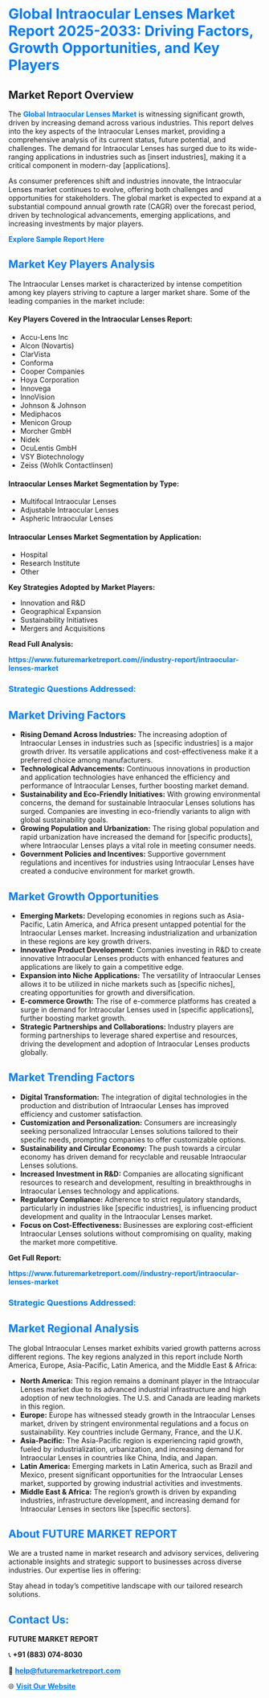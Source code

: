 <h1 style="color: #007BFF;">Global Intraocular Lenses Market Report 2025-2033: Driving Factors, Growth Opportunities, and Key Players</h1>

<section id="overview">
<h2>Market Report Overview</h2>
<p>The <a href="https://www.futuremarketreport.com//industry-report/intraocular-lenses-market" style="color: #007BFF; text-decoration: none;"><strong>Global Intraocular Lenses Market</strong></a> is witnessing significant growth, driven by increasing demand across various industries. This report delves into the key aspects of the Intraocular Lenses market, providing a comprehensive analysis of its current status, future potential, and challenges. The demand for Intraocular Lenses has surged due to its wide-ranging applications in industries such as [insert industries], making it a critical component in modern-day [applications].</p>
<p>As consumer preferences shift and industries innovate, the Intraocular Lenses market continues to evolve, offering both challenges and opportunities for stakeholders. The global market is expected to expand at a substantial compound annual growth rate (CAGR) over the forecast period, driven by technological advancements, emerging applications, and increasing investments by major players.</p>
</section>

<section id="overview">
<p><a href="https://www.futuremarketreport.com//request-sample/reportId=89053" style="color: #007BFF; text-decoration: none;"><strong>Explore Sample Report Here</strong></a></p>
</section>

<section id="key-players">
<h2 style="color: #007BFF;">Market Key Players Analysis</h2>
<p>The Intraocular Lenses market is characterized by intense competition among key players striving to capture a larger market share. Some of the leading companies in the market include:</p>
<h4>Key Players Covered in the Intraocular Lenses Report:</h4>
<ul><li>Accu-Lens Inc</li><li>Alcon (Novartis)</li><li>ClarVista</li><li>Conforma</li><li>Cooper Companies</li><li>Hoya Corporation</li><li>Innovega</li><li>InnoVision</li><li>Johnson &amp; Johnson</li><li>Mediphacos</li><li>Menicon Group</li><li>Morcher GmbH</li><li>Nidek</li><li>OcuLentis GmbH</li><li>VSY Biotechnology</li><li>Zeiss (Wohlk Contactlinsen)</li></ul>
<h4>Intraocular Lenses Market Segmentation by Type:</h4>
<ul><li>Multifocal Intraocular Lenses</li><li>Adjustable Intraocular Lenses</li><li>Aspheric Intraocular Lenses</li></ul>

<h4>Intraocular Lenses Market Segmentation by Application:</h4>
<ul><li>Hospital</li><li>Research Institute</li><li>Other</li></ul>
<p><strong>Key Strategies Adopted by Market Players:</strong></p>
<ul>
<li>Innovation and R&D</li>
<li>Geographical Expansion</li>
<li>Sustainability Initiatives</li>
<li>Mergers and Acquisitions</li>
</ul>
</section>

<section>
<p><strong>Read Full Analysis: </strong></p><a href="https://www.futuremarketreport.com//industry-report/intraocular-lenses-market" style="color: #007BFF; text-decoration: none;"><strong>https://www.futuremarketreport.com//industry-report/intraocular-lenses-market</strong></a>
<h3 style="color: #007BFF;">Strategic Questions Addressed:</h3>
</section>

<section id="driving-factors">
<h2 style="color: #007BFF;">Market Driving Factors</h2>
<ul>
<li><strong>Rising Demand Across Industries:</strong> The increasing adoption of Intraocular Lenses in industries such as [specific industries] is a major growth driver. Its versatile applications and cost-effectiveness make it a preferred choice among manufacturers.</li>
<li><strong>Technological Advancements:</strong> Continuous innovations in production and application technologies have enhanced the efficiency and performance of Intraocular Lenses, further boosting market demand.</li>
<li><strong>Sustainability and Eco-Friendly Initiatives:</strong> With growing environmental concerns, the demand for sustainable Intraocular Lenses solutions has surged. Companies are investing in eco-friendly variants to align with global sustainability goals.</li>
<li><strong>Growing Population and Urbanization:</strong> The rising global population and rapid urbanization have increased the demand for [specific products], where Intraocular Lenses plays a vital role in meeting consumer needs.</li>
<li><strong>Government Policies and Incentives:</strong> Supportive government regulations and incentives for industries using Intraocular Lenses have created a conducive environment for market growth.</li>
</ul>
</section>

<section id="growth-opportunities">
<h2 style="color: #007BFF;">Market Growth Opportunities</h2>
<ul>
<li><strong>Emerging Markets:</strong> Developing economies in regions such as Asia-Pacific, Latin America, and Africa present untapped potential for the Intraocular Lenses market. Increasing industrialization and urbanization in these regions are key growth drivers.</li>
<li><strong>Innovative Product Development:</strong> Companies investing in R&D to create innovative Intraocular Lenses products with enhanced features and applications are likely to gain a competitive edge.</li>
<li><strong>Expansion into Niche Applications:</strong> The versatility of Intraocular Lenses allows it to be utilized in niche markets such as [specific niches], creating opportunities for growth and diversification.</li>
<li><strong>E-commerce Growth:</strong> The rise of e-commerce platforms has created a surge in demand for Intraocular Lenses used in [specific applications], further boosting market growth.</li>
<li><strong>Strategic Partnerships and Collaborations:</strong> Industry players are forming partnerships to leverage shared expertise and resources, driving the development and adoption of Intraocular Lenses products globally.</li>
</ul>
</section>

<section id="trending-factors">
<h2 style="color: #007BFF;">Market Trending Factors</h2>
<ul>
<li><strong>Digital Transformation:</strong> The integration of digital technologies in the production and distribution of Intraocular Lenses has improved efficiency and customer satisfaction.</li>
<li><strong>Customization and Personalization:</strong> Consumers are increasingly seeking personalized Intraocular Lenses solutions tailored to their specific needs, prompting companies to offer customizable options.</li>
<li><strong>Sustainability and Circular Economy:</strong> The push towards a circular economy has driven demand for recyclable and reusable Intraocular Lenses solutions.</li>
<li><strong>Increased Investment in R&D:</strong> Companies are allocating significant resources to research and development, resulting in breakthroughs in Intraocular Lenses technology and applications.</li>
<li><strong>Regulatory Compliance:</strong> Adherence to strict regulatory standards, particularly in industries like [specific industries], is influencing product development and quality in the Intraocular Lenses market.</li>
<li><strong>Focus on Cost-Effectiveness:</strong> Businesses are exploring cost-efficient Intraocular Lenses solutions without compromising on quality, making the market more competitive.</li>
</ul>
</section>

<section>
<p><strong>Get Full Report: </strong></p><a href="https://www.futuremarketreport.com//industry-report/intraocular-lenses-market" style="color: #007BFF; text-decoration: none;"><strong>https://www.futuremarketreport.com//industry-report/intraocular-lenses-market</strong></a>
<h3 style="color: #007BFF;">Strategic Questions Addressed:</h3>
</section>


<section id="regional-analysis">
<h2 style="color: #007BFF;">Market Regional Analysis</h2>
<p>The global Intraocular Lenses market exhibits varied growth patterns across different regions. The key regions analyzed in this report include North America, Europe, Asia-Pacific, Latin America, and the Middle East & Africa:</p>
<ul>
<li><strong>North America:</strong> This region remains a dominant player in the Intraocular Lenses market due to its advanced industrial infrastructure and high adoption of new technologies. The U.S. and Canada are leading markets in this region.</li>
<li><strong>Europe:</strong> Europe has witnessed steady growth in the Intraocular Lenses market, driven by stringent environmental regulations and a focus on sustainability. Key countries include Germany, France, and the U.K.</li>
<li><strong>Asia-Pacific:</strong> The Asia-Pacific region is experiencing rapid growth, fueled by industrialization, urbanization, and increasing demand for Intraocular Lenses in countries like China, India, and Japan.</li>
<li><strong>Latin America:</strong> Emerging markets in Latin America, such as Brazil and Mexico, present significant opportunities for the Intraocular Lenses market, supported by growing industrial activities and investments.</li>
<li><strong>Middle East & Africa:</strong> The region’s growth is driven by expanding industries, infrastructure development, and increasing demand for Intraocular Lenses in sectors like [specific sectors].</li>
</ul>
</section>

<footer>
<h2 style="color: #007BFF;">About FUTURE MARKET REPORT</h2>
<p>We are a trusted name in market research and advisory services, delivering actionable insights and strategic support to businesses across diverse industries. Our expertise lies in offering:</p>

<p>Stay ahead in today’s competitive landscape with our tailored research solutions.</p>

<h2 style="color: #007BFF;">Contact Us:</h2>
<p><strong>FUTURE MARKET REPORT</strong></p>
<p>📞 <strong>+91 (883) 074-8030</strong></p>
<p>📧 <strong><a href="mailto:help@futuremarketreport.com" style="color: #007BFF;">help@futuremarketreport.com</a></strong></p>
<p>🌐 <strong><a href="https://www.futuremarketreport.com/" style="color: #007BFF;">Visit Our Website</a></strong></p>
</footer>